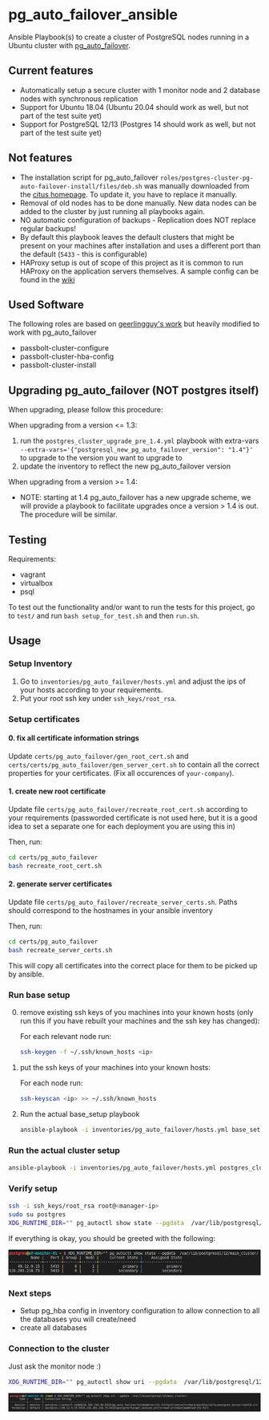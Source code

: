 # pg_auto_failover_ansible
Ansible Playbook(s) to create a cluster of PostgreSQL nodes running in a Ubuntu cluster with [pg_auto_failover](https://github.com/citusdata/pg_auto_failover).

## Current features

- Automatically setup a secure cluster with 1 monitor node and 2 database nodes with synchronous replication
- Support for Ubuntu 18.04 (Ubuntu 20.04 should work as well, but not part of the test suite yet)
- Support for PostgreSQL 12/13 (Postgres 14 should work as well, but not part of the test suite yet)

## Not features

- The installation script for pg_auto_failover `roles/postgres-cluster-pg-auto-failover-install/files/deb.sh` was manually downloaded from the [citus homepage](https://install.citusdata.com/community/deb.sh). To update it, you have to replace it manually.
- Removal of old nodes has to be done manually. New data nodes can be added to the cluster by just running all playbooks again.
- NO automatic configuration of backups - Replication does NOT replace regular backups!
- By default this playbook leaves the default clusters that might be present on your machines after installation and uses a different port than the default (`5433` - this is configurable)
- HAProxy setup is out of scope of this project as it is common to run HAProxy on the application servers themselves. A sample config can be found in the [wiki](https://github.com/neuroforgede/pg_auto_failover_ansible/wiki/HAProxy)

## Used Software

The following roles are based on [geerlingguy's work](https://github.com/geerlingguy/ansible-role-postgresql) but heavily modified to work with pg_auto_failover

- passbolt-cluster-configure
- passbolt-cluster-hba-config
- passbolt-cluster-install

## Upgrading pg_auto_failover (NOT postgres itself)

When upgrading, please follow this procedure:

When upgrading from a version <= 1.3:

1. run the `postgres_cluster_upgrade_pre_1.4.yml` playbook with extra-vars `--extra-vars='{"postgresql_new_pg_auto_failover_version": "1.4"}'` to upgrade to the version you want to upgrade to
2. update the inventory to reflect the new pg_auto_failover version

When upgrading from a version >= 1.4:

- NOTE: starting at 1.4 pg_auto_failover has a new upgrade scheme, we will provide a playbook to facilitate upgrades once a version > 1.4 is out. The procedure will be similar.

## Testing

Requirements:

- vagrant
- virtualbox
- psql

To test out the functionality and/or want to run the tests for this project, go to `test/` and run `bash setup_for_test.sh` and then `run.sh`.

## Usage

### Setup Inventory

1. Go to `inventories/pg_auto_failover/hosts.yml` and adjust the ips of your hosts according to your requirements.
2. Put your root ssh key under `ssh_keys/root_rsa`.

### Setup certificates

#### 0. fix all certificate information strings

Update `certs/pg_auto_failover/gen_root_cert.sh` and `certs/certs/pg_auto_failover/gen_server_cert.sh` to contain all the correct properties for your certificates. (Fix all occurences of `your-company`).

#### 1. create new root certificate

Update file `certs/pg_auto_failover/recreate_root_cert.sh` according to your requirements (passworded certificate is not used here, but it is a good idea to set a separate one for each deployment you are using this in)


Then, run:

```bash
cd certs/pg_auto_failover
bash recreate_root_cert.sh
```

#### 2. generate server certificates

Update file `certs/pg_auto_failover/recreate_server_certs.sh`. Paths should correspond to the hostnames in your ansible inventory

Then, run:

```bash
cd certs/pg_auto_failover
bash recreate_server_certs.sh
```

This will copy all certificates into the correct place for them to be picked up by ansible.


### Run base setup

0. remove existing ssh keys of you machines into your known hosts (only run this if you have rebuilt your machines and the ssh key has changed):

    For each relevant node run:

    ```bash
    ssh-keygen -f ~/.ssh/known_hosts <ip>
    ```

1. put the ssh keys of your machines into your known hosts:

    For each node run:

    ```bash
    ssh-keyscan <ip> >> ~/.ssh/known_hosts
    ```

2. Run the actual base_setup playbook

    ```bash
    ansible-playbook -i inventories/pg_auto_failover/hosts.yml base_setup.yml
    ```
### Run the actual cluster setup

```bash
ansible-playbook -i inventories/pg_auto_failover/hosts.yml postgres_cluster_servers.yml
```

### Verify setup

```bash
ssh -i ssh_keys/root_rsa root@<manager-ip>
sudo su postgres
XDG_RUNTIME_DIR="" pg_autoctl show state --pgdata  /var/lib/postgresql/12/main_cluster/
```

If everything is okay, you should be greeted with the following:

![](success.png)

### Next steps

- Setup pg_hba config in inventory configuration to allow connection to all the databases you will create/need
- create all databases

### Connection to the cluster

Just ask the monitor node :)

```bash
XDG_RUNTIME_DIR="" pg_autoctl show uri --pgdata  /var/lib/postgresql/12/main_cluster/
```

![](connection_strings.png)
